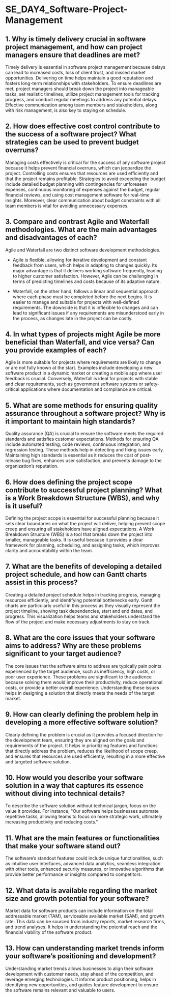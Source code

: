 # SE_DAY4_Software-Project-Management

## 1. Why is timely delivery crucial in software project management, and how can project managers ensure that deadlines are met?

Timely delivery is essential in software project management because delays can lead to increased costs, loss of client trust, and missed market opportunities. Delivering on time helps maintain a good reputation and fosters long-term relationships with stakeholders. To ensure deadlines are met, project managers should break down the project into manageable tasks, set realistic timelines, utilize project management tools for tracking progress, and conduct regular meetings to address any potential delays. Effective communication among team members and stakeholders, along with risk management, is also key to staying on schedule.

## 2. How does effective cost control contribute to the success of a software project? What strategies can be used to prevent budget overruns?

Managing costs effectively is critical for the success of any software project because it helps prevent financial overruns, which can jeopardize the project. Controlling costs ensures that resources are used efficiently and that the project remains profitable. Strategies to avoid exceeding the budget include detailed budget planning with contingencies for unforeseen expenses, continuous monitoring of expenses against the budget, regular financial reviews, and using cost management software for real-time insights. Moreover, clear communication about budget constraints with all team members is vital for avoiding unnecessary expenses.

## 3. Compare and contrast Agile and Waterfall methodologies. What are the main advantages and disadvantages of each?

Agile and Waterfall are two distinct software development methodologies. 

- Agile is flexible, allowing for iterative development and constant feedback from users, which helps in adapting to changes quickly. Its major advantage is that it delivers working software frequently, leading to higher customer satisfaction. However, Agile can be challenging in terms of predicting timelines and costs because of its adaptive nature.

- Waterfall, on the other hand, follows a linear and sequential approach where each phase must be completed before the next begins. It is easier to manage and suitable for projects with well-defined requirements. The downside is that it is inflexible to changes and can lead to significant issues if any requirements are misunderstood early in the process, as changes late in the project can be costly.

## 4. In what types of projects might Agile be more beneficial than Waterfall, and vice versa? Can you provide examples of each?

Agile is more suitable for projects where requirements are likely to change or are not fully known at the start. Examples include developing a new software product in a dynamic market or creating a mobile app where user feedback is crucial. Conversely, Waterfall is ideal for projects with stable and clear requirements, such as government software systems or safety-critical applications where documentation and compliance are critical.

## 5. What are some methods for ensuring quality assurance throughout a software project? Why is it important to maintain high standards?

Quality assurance (QA) is crucial to ensure the software meets the required standards and satisfies customer expectations. Methods for ensuring QA include automated testing, code reviews, continuous integration, and regression testing. These methods help in detecting and fixing issues early. Maintaining high standards is essential as it reduces the cost of post-release bug fixes, enhances user satisfaction, and prevents damage to the organization’s reputation.

## 6. How does defining the project scope contribute to successful project planning? What is a Work Breakdown Structure (WBS), and why is it useful?

Defining the project scope is essential for successful planning because it sets clear boundaries on what the project will deliver, helping prevent scope creep and ensuring all stakeholders have aligned expectations. A Work Breakdown Structure (WBS) is a tool that breaks down the project into smaller, manageable tasks. It is useful because it provides a clear framework for planning, scheduling, and assigning tasks, which improves clarity and accountability within the team.

## 7. What are the benefits of developing a detailed project schedule, and how can Gantt charts assist in this process?

Creating a detailed project schedule helps in tracking progress, managing resources efficiently, and identifying potential bottlenecks early. Gantt charts are particularly useful in this process as they visually represent the project timeline, showing task dependencies, start and end dates, and progress. This visualization helps teams and stakeholders understand the flow of the project and make necessary adjustments to stay on track.

## 8. What are the core issues that your software aims to address? Why are these problems significant to your target audience?

The core issues that the software aims to address are typically pain points experienced by the target audience, such as inefficiency, high costs, or poor user experience. These problems are significant to the audience because solving them would improve their productivity, reduce operational costs, or provide a better overall experience. Understanding these issues helps in designing a solution that directly meets the needs of the target market.

## 9. How can clearly defining the problem help in developing a more effective software solution?

Clearly defining the problem is crucial as it provides a focused direction for the development team, ensuring they are aligned on the goals and requirements of the project. It helps in prioritizing features and functions that directly address the problem, reduces the likelihood of scope creep, and ensures that resources are used efficiently, resulting in a more effective and targeted software solution.

## 10. How would you describe your software solution in a way that captures its essence without diving into technical details?

To describe the software solution without technical jargon, focus on the value it provides. For instance, "Our software helps businesses automate repetitive tasks, allowing teams to focus on more strategic work, ultimately increasing productivity and reducing costs."

## 11. What are the main features or functionalities that make your software stand out?

The software’s standout features could include unique functionalities, such as intuitive user interfaces, advanced data analytics, seamless integration with other tools, enhanced security measures, or innovative algorithms that provide better performance or insights compared to competitors.

## 12. What data is available regarding the market size and growth potential for your software?

Market data for software products can include information on the total addressable market (TAM), serviceable available market (SAM), and growth rate. This data can be sourced from industry reports, market research firms, and trend analyses. It helps in understanding the potential reach and the financial viability of the software product.

## 13. How can understanding market trends inform your software’s positioning and development?

Understanding market trends allows businesses to align their software development with customer needs, stay ahead of the competition, and leverage emerging technologies. It informs product positioning, helps in identifying new opportunities, and guides feature development to ensure the software remains relevant and valuable to users.

